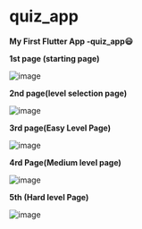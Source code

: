 # quiz_app
**My First Flutter App -quiz_app😃**



**1st page (starting page)**




![image](https://user-images.githubusercontent.com/80347492/135671114-cff97c56-c87c-400f-8a36-7e30c80b7e87.png)




**2nd page(level selection page)**
 
 
 
 
 ![image](https://user-images.githubusercontent.com/80347492/135671938-8f54f150-800d-4ed9-a992-3d63f87ad851.png)
 
 
 

**3rd page(Easy Level Page)**




![image](https://user-images.githubusercontent.com/80347492/135672024-f6094266-6be4-48d5-92ce-0292d168d636.png)





**4rd Page(Medium level page)**




![image](https://user-images.githubusercontent.com/80347492/135672153-ebc264af-ebf6-4277-84ea-762c6b308951.png)




**5th (Hard level Page)**




![image](https://user-images.githubusercontent.com/80347492/135672225-0f958c2d-58f6-4292-94c0-7386bbd8233f.png)


